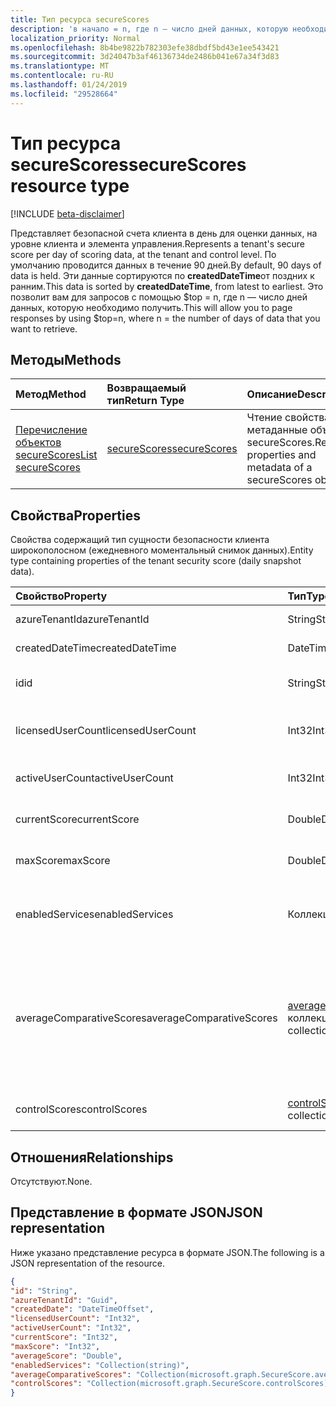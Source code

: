 ```yaml
---
title: Тип ресурса secureScores
description: 'в начало = n, где n — число дней данных, которую необходимо получить. '
localization_priority: Normal
ms.openlocfilehash: 8b4be9822b782303efe38dbdf5bd43e1ee543421
ms.sourcegitcommit: 3d24047b3af46136734de2486b041e67a34f3d83
ms.translationtype: MT
ms.contentlocale: ru-RU
ms.lasthandoff: 01/24/2019
ms.locfileid: "29528664"
---
```

# <a name="securescores-resource-type"></a><span data-ttu-id="9e57f-103">Тип ресурса secureScores</span><span class="sxs-lookup"><span data-stu-id="9e57f-103">secureScores resource type</span></span>

[!INCLUDE [beta-disclaimer](../../includes/beta-disclaimer.md)]

<span data-ttu-id="9e57f-104">Представляет безопасной счета клиента в день для оценки данных, на уровне клиента и элемента управления.</span><span class="sxs-lookup"><span data-stu-id="9e57f-104">Represents a tenant's secure score per day of scoring data, at the tenant and control level.</span></span> <span data-ttu-id="9e57f-105">По умолчанию проводится данных в течение 90 дней.</span><span class="sxs-lookup"><span data-stu-id="9e57f-105">By default, 90 days of data is held.</span></span> <span data-ttu-id="9e57f-106">Эти данные сортируются по **createdDateTime**от поздних к ранним.</span><span class="sxs-lookup"><span data-stu-id="9e57f-106">This data is sorted by **createdDateTime**, from latest to earliest.</span></span> <span data-ttu-id="9e57f-107">Это позволит вам для запросов с помощью $top = n, где n — число дней данных, которую необходимо получить.</span><span class="sxs-lookup"><span data-stu-id="9e57f-107">This will allow you to page responses by using $top=n, where n = the number of days of data that you want to retrieve.</span></span> 


## <a name="methods"></a><span data-ttu-id="9e57f-108">Методы</span><span class="sxs-lookup"><span data-stu-id="9e57f-108">Methods</span></span>

| <span data-ttu-id="9e57f-109">Метод</span><span class="sxs-lookup"><span data-stu-id="9e57f-109">Method</span></span>   | <span data-ttu-id="9e57f-110">Возвращаемый тип</span><span class="sxs-lookup"><span data-stu-id="9e57f-110">Return Type</span></span>|<span data-ttu-id="9e57f-111">Описание</span><span class="sxs-lookup"><span data-stu-id="9e57f-111">Description</span></span>|
|:---------------|:--------|:----------|
|[<span data-ttu-id="9e57f-112">Перечисление объектов secureScores</span><span class="sxs-lookup"><span data-stu-id="9e57f-112">List secureScores</span></span>](../api/securescores-list.md) | [<span data-ttu-id="9e57f-113">secureScores</span><span class="sxs-lookup"><span data-stu-id="9e57f-113">secureScores</span></span>](securescores.md) |<span data-ttu-id="9e57f-114">Чтение свойства и метаданные объекта secureScores.</span><span class="sxs-lookup"><span data-stu-id="9e57f-114">Read properties and metadata of a secureScores object.</span></span>|


## <a name="properties"></a><span data-ttu-id="9e57f-115">Свойства</span><span class="sxs-lookup"><span data-stu-id="9e57f-115">Properties</span></span>
<span data-ttu-id="9e57f-116">Свойства содержащий тип сущности безопасности клиента широкополосном (ежедневного моментальный снимок данных).</span><span class="sxs-lookup"><span data-stu-id="9e57f-116">Entity type containing properties of the tenant security score (daily snapshot data).</span></span>

|<span data-ttu-id="9e57f-117">Свойство</span><span class="sxs-lookup"><span data-stu-id="9e57f-117">Property</span></span> |<span data-ttu-id="9e57f-118">Тип</span><span class="sxs-lookup"><span data-stu-id="9e57f-118">Type</span></span> |<span data-ttu-id="9e57f-119">Описание</span><span class="sxs-lookup"><span data-stu-id="9e57f-119">Description</span></span> |
|:--|:--|:--|
|   <span data-ttu-id="9e57f-120">azureTenantId</span><span class="sxs-lookup"><span data-stu-id="9e57f-120">azureTenantId</span></span>   |   <span data-ttu-id="9e57f-121">String</span><span class="sxs-lookup"><span data-stu-id="9e57f-121">String</span></span>  |   <span data-ttu-id="9e57f-122">Идентификатор GUID строки для клиента.</span><span class="sxs-lookup"><span data-stu-id="9e57f-122">GUID string for tenant ID.</span></span>  |
|   <span data-ttu-id="9e57f-123">createdDateTime</span><span class="sxs-lookup"><span data-stu-id="9e57f-123">createdDateTime</span></span> |   <span data-ttu-id="9e57f-124">DateTimeOffset</span><span class="sxs-lookup"><span data-stu-id="9e57f-124">DateTimeOffset</span></span>  |   <span data-ttu-id="9e57f-125">Дата создания объекта.</span><span class="sxs-lookup"><span data-stu-id="9e57f-125">The date when the entity is created.</span></span>  |
|   <span data-ttu-id="9e57f-126">id</span><span class="sxs-lookup"><span data-stu-id="9e57f-126">id</span></span>  |   <span data-ttu-id="9e57f-127">String</span><span class="sxs-lookup"><span data-stu-id="9e57f-127">String</span></span>  |   <span data-ttu-id="9e57f-128">Сочетание azureTenantId_createdDateTime.</span><span class="sxs-lookup"><span data-stu-id="9e57f-128">Combination of azureTenantId_createdDateTime.</span></span>   |
|   <span data-ttu-id="9e57f-129">licensedUserCount</span><span class="sxs-lookup"><span data-stu-id="9e57f-129">licensedUserCount</span></span>   |   <span data-ttu-id="9e57f-130">Int32</span><span class="sxs-lookup"><span data-stu-id="9e57f-130">Int32</span></span>   |   <span data-ttu-id="9e57f-131">Число пользователей данного клиента с корпоративным лицензированием.</span><span class="sxs-lookup"><span data-stu-id="9e57f-131">Licensed user count of the given tenant.</span></span>    |
|   <span data-ttu-id="9e57f-132">activeUserCount</span><span class="sxs-lookup"><span data-stu-id="9e57f-132">activeUserCount</span></span> |   <span data-ttu-id="9e57f-133">Int32</span><span class="sxs-lookup"><span data-stu-id="9e57f-133">Int32</span></span>   |   <span data-ttu-id="9e57f-134">Число активных пользователей указанного клиента.</span><span class="sxs-lookup"><span data-stu-id="9e57f-134">Active user count of the given tenant.</span></span>  |
|   <span data-ttu-id="9e57f-135">currentScore</span><span class="sxs-lookup"><span data-stu-id="9e57f-135">currentScore</span></span>    |   <span data-ttu-id="9e57f-136">Double</span><span class="sxs-lookup"><span data-stu-id="9e57f-136">Double</span></span>  |   <span data-ttu-id="9e57f-137">Оценка текущего обновления клиента на указанной даты.</span><span class="sxs-lookup"><span data-stu-id="9e57f-137">Tenant current attained score on specified date.</span></span>    |
|   <span data-ttu-id="9e57f-138">maxScore</span><span class="sxs-lookup"><span data-stu-id="9e57f-138">maxScore</span></span> |  <span data-ttu-id="9e57f-139">Double</span><span class="sxs-lookup"><span data-stu-id="9e57f-139">Double</span></span>  |   <span data-ttu-id="9e57f-140">Клиент максимальное возможному значению на указанной даты.</span><span class="sxs-lookup"><span data-stu-id="9e57f-140">Tenant maximum possible score on specified date.</span></span>    |
|   <span data-ttu-id="9e57f-141">enabledServices</span><span class="sxs-lookup"><span data-stu-id="9e57f-141">enabledServices</span></span> |   <span data-ttu-id="9e57f-142">Коллекция String</span><span class="sxs-lookup"><span data-stu-id="9e57f-142">String collection</span></span>   |   <span data-ttu-id="9e57f-143">Службы Майкрософт для клиента (например, Exchange online, Скайп, Sharepoint).</span><span class="sxs-lookup"><span data-stu-id="9e57f-143">Microsoft-provided services for the tenant (for example, Exchange online, Skype, Sharepoint).</span></span>   |
|   <span data-ttu-id="9e57f-144">averageComparativeScores</span><span class="sxs-lookup"><span data-stu-id="9e57f-144">averageComparativeScores</span></span> |  <span data-ttu-id="9e57f-145">[averageComparativeScore](averagecomparativescore.md) коллекции</span><span class="sxs-lookup"><span data-stu-id="9e57f-145">[averageComparativeScore](averagecomparativescore.md) collection</span></span>    |<span data-ttu-id="9e57f-146">Средняя оценка по различные области (например, среднее число разных отраслей, среднее, число) и элемент управления категории (удостоверения, данные, устройства, приложения, инфраструктуры) в области действия.</span><span class="sxs-lookup"><span data-stu-id="9e57f-146">Average score by different scopes (for example, average by industry, average by seating) and control category (Identity, Data, Device, Apps, Infrastructure) within the scope.</span></span> |
|   <span data-ttu-id="9e57f-147">controlScores</span><span class="sxs-lookup"><span data-stu-id="9e57f-147">controlScores</span></span> | <span data-ttu-id="9e57f-148">[controlScore](controlscore.md) коллекции</span><span class="sxs-lookup"><span data-stu-id="9e57f-148">[controlScore](controlscore.md) collection</span></span>  |   <span data-ttu-id="9e57f-149">Содержит показателям клиента для набора элементов управления.</span><span class="sxs-lookup"><span data-stu-id="9e57f-149">Contains tenant scores for a set of controls.</span></span>   |


## <a name="relationships"></a><span data-ttu-id="9e57f-150">Отношения</span><span class="sxs-lookup"><span data-stu-id="9e57f-150">Relationships</span></span>

<span data-ttu-id="9e57f-151">Отсутствуют.</span><span class="sxs-lookup"><span data-stu-id="9e57f-151">None.</span></span>

## <a name="json-representation"></a><span data-ttu-id="9e57f-152">Представление в формате JSON</span><span class="sxs-lookup"><span data-stu-id="9e57f-152">JSON representation</span></span>

<span data-ttu-id="9e57f-153">Ниже указано представление ресурса в формате JSON.</span><span class="sxs-lookup"><span data-stu-id="9e57f-153">The following is a JSON representation of the resource.</span></span>

<!-- {
  "blockType": "resource",
  "optionalProperties": [

  ],
  "@odata.type": "microsoft.graph.secureScores"
}-->

```json
{
"id": "String",
"azureTenantId": "Guid",
"createdDate": "DateTimeOffset",
"licensedUserCount": "Int32",
"activeUserCount": "Int32",
"currentScore": "Int32",
"maxScore": "Int32",
"averageScore": "Double",
"enabledServices": "Collection(string)",
"averageComparativeScores": "Collection(microsoft.graph.SecureScore.averageComparativeScores)",
"controlScores": "Collection(microsoft.graph.SecureScore.controlScores)",
}

```


<!--
{
  "type": "#page.annotation",
  "description": "secureScores resource",
  "keywords": "",
  "section": "documentation",
  "tocPath": "",
  "suppressions": [
    "Error: /api-reference/beta/resources/securescores.md:\r\n      Exception processing links.\r\n    System.ArgumentException: Link Definition was null. Link text: !INCLUDE [beta-disclaimer](../../includes/beta-disclaimer.md)\r\n      at ApiDoctor.Validation.DocFile.get_LinkDestinations()\r\n      at ApiDoctor.Validation.DocSet.ValidateLinks(Boolean includeWarnings, String[] relativePathForFiles, IssueLogger issues, Boolean requireFilenameCaseMatch, Boolean printOrphanedFiles)"
  ]
}
-->
